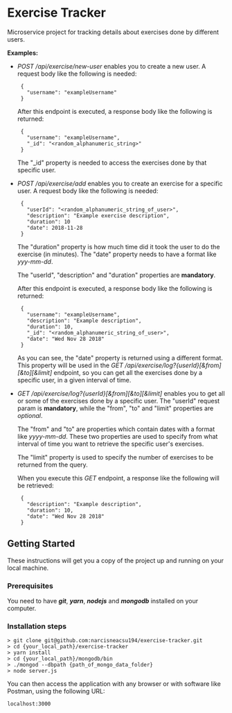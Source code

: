 # Exercise Tracker

Microservice project for tracking details about exercises done by different users.

**Examples:**

* *POST /api/exercise/new-user* enables you to create a new user. A request body like the following is needed: 
   ```
    {
      "username": "exampleUsername"
    }
   ```
  After this endpoint is executed, a response body like the following is returned: 

   ```
    {
      "username": "exampleUsername",
      "_id": "<random_alphanumeric_string>"
    }
   ```
  The "_id" property is needed to access the exercises done by that specific user.

* *POST /api/exercise/add* enables you to create an exercise for a specific user. A request body like the following is needed: 
   ```
    {
      "userId": "<random_alphanumeric_string_of_user>",
      "description": "Example exercise description",
      "duration": 10
      "date": 2018-11-28
    }
   ```
  The "duration" property is how much time did it took the user to do the exercise (in minutes).
  The "date" property needs to have a format like *yyy-mm-dd*.

   The "userId", "description" and "duration" properties are **mandatory**.

   After this endpoint is executed, a response body like the following is returned: 
   ```
    {
      "username": "exampleUsername",
      "description": "Example description",
      "duration": 10,
      "_id": "<random_alphanumeric_string_of_user>",
      "date": "Wed Nov 28 2018"
    }
   ```
  As you can see, the "date" property is returned using a different format. This property will be used in the *GET /api/exercise/log?{userId}[&from][&to][&limit]* endpoint, so you can get all the exercises done by a specific user, in a given interval of time.

* *GET /api/exercise/log?{userId}[&from][&to][&limit]* enables you to get all or some of the exercises done by a specific user.
The "userId" request param is **mandatory**, while the "from", "to" and "limit" properties are *optional*.

  The "from" and "to" are properties which contain dates with a format like *yyyy-mm-dd*. These two properties are used to specify from what interval of time you want to retrieve the specific user's exercises.

  The "limit" property is used to specify the number of exercises to 
  be returned from the query.

  When you execute this *GET* endpoint, a response like the following will be retrieved:

   ```
    {
      "description": "Example description",
      "duration": 10,
      "date": "Wed Nov 28 2018"
    }
   ```

## Getting Started

These instructions will get you a copy of the project up and running on your local machine.

### Prerequisites

You need to have ***git***, ***yarn***, ***nodejs*** and ***mongodb*** installed on your computer.

### Installation steps

```
> git clone git@github.com:narcisneacsu194/exercise-tracker.git
> cd {your_local_path}/exercise-tracker
> yarn install
> cd {your_local_path}/mongodb/bin
> ./mongod --dbpath {path_of_mongo_data_folder}
> node server.js
```

You can then access the application with any browser or with software like Postman, using the following URL:

```
localhost:3000
```
